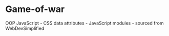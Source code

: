# Game-of-war
 OOP JavaScript - CSS data attributes - JavaScript modules - sourced from WebDevSimplified
